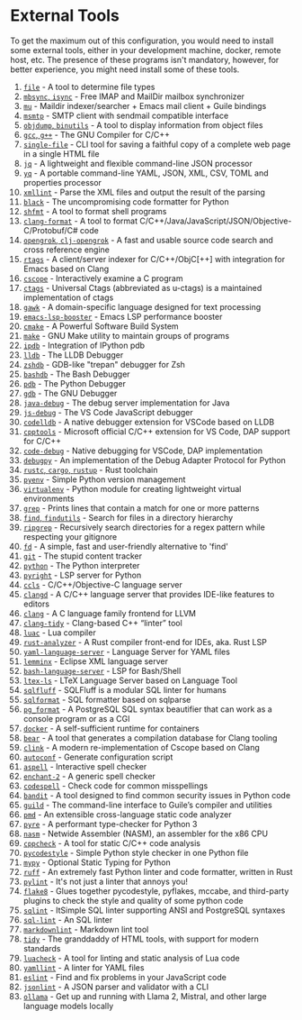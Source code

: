 # External Tools
To get the maximum out of this configuration, you would need to install some
external tools, either in your development machine, docker, remote host, etc.
The presence of these programs isn't mandatory, however, for better experience,
you might need install some of these tools.

1. [`file`](https://darwinsys.com/file) - A tool to determine file types
2. [`mbsync`, `isync`](https://isync.sourceforge.io) - Free IMAP and MailDir mailbox synchronizer
3. [`mu`](https://github.com/djcb/mu) - Maildir indexer/searcher + Emacs mail client + Guile bindings
4. [`msmtp`](https://github.com/marlam/msmtp) - SMTP client with sendmail compatible interface
5. [`objdump`, `binutils`](https://en.wikipedia.org/wiki/Objdump) - A tool to display information from object files
6. [`gcc`, `g++`](https://gcc.gnu.org) - The GNU Compiler for C/C++
7. [`single-file`](https://github.com/gildas-lormeau/single-file-cli) - CLI tool for saving a faithful copy of a complete web page in a single HTML file
8. [`jq`](https://github.com/jqlang/jq) - A lightweight and flexible command-line JSON processor
9. [`yq`](https://github.com/mikefarah/yq) - A portable command-line YAML, JSON, XML, CSV, TOML and properties processor
10. [`xmllint`](https://github.com/GNOME/libxml2) - Parse the XML files and output the result of the parsing
11. [`black`](https://github.com/psf/black) - The uncompromising code formatter for Python
12. [`shfmt`](https://github.com/mvdan/sh) - A tool to format shell programs
13. [`clang-format`](https://clang.llvm.org/docs/ClangFormat.html) - A tool to format C/C++/Java/JavaScript/JSON/Objective-C/Protobuf/C# code
14. [`opengrok`, `clj-opengrok`](https://github.com/youngker/clj-opengrok) - A fast and usable source code search and cross reference engine
15. [`rtags`](https://github.com/Andersbakken/rtags) - A client/server indexer for C/C++/ObjC[++] with integration for Emacs based on Clang
16. [`cscope`](https://cscope.sourceforge.net) - Interactively examine a C program
17. [`ctags`](https://github.com/universal-ctags/ctags) - Universal Ctags (abbreviated as u-ctags) is a maintained implementation of ctags
18. [`gawk`](https://www.gnu.org/software/gawk) - A domain-specific language designed for text processing
19. [`emacs-lsp-booster`](https://github.com/blahgeek/emacs-lsp-booster) - Emacs LSP performance booster
20. [`cmake`](https://github.com/Kitware/CMake) - A Powerful Software Build System
21. [`make`](https://www.gnu.org/software/make) - GNU Make utility to maintain groups of programs
22. [`ipdb`](https://github.com/gotcha/ipdb) - Integration of IPython pdb
23. [`lldb`](https://lldb.llvm.org) - The LLDB Debugger
24. [`zshdb`](https://github.com/rocky/zshdb) - GDB-like "trepan" debugger for Zsh
25. [`bashdb`](https://bashdb.sourceforge.net) - The Bash Debugger
26. [`pdb`](https://docs.python.org/3/library/pdb.html) - The Python Debugger
27. [`gdb`](https://www.sourceware.org/gdb) - The GNU Debugger
28. [`java-debug`](https://github.com/microsoft/java-debug) - The debug server implementation for Java
29. [`js-debug`](https://github.com/microsoft/vscode-js-debug) - The VS Code JavaScript debugger
30. [`codelldb`](https://github.com/vadimcn/codelldb) - A native debugger extension for VSCode based on LLDB
31. [`cpptools`](https://github.com/microsoft/vscode-cpptools) - Microsoft official C/C++ extension for VS Code, DAP support for C/C++
32. [`code-debug`](https://github.com/WebFreak001/code-debug) - Native debugging for VSCode, DAP implementation
33. [`debugpy`](https://github.com/microsoft/debugpy) - An implementation of the Debug Adapter Protocol for Python
34. [`rustc`, `cargo`, `rustup`](https://github.com/rust-lang/rust) - Rust toolchain
35. [`pyenv`](https://github.com/pyenv/pyenv) - Simple Python version management
36. [`virtualenv`](https://docs.python.org/3/library/venv.html) - Python module for creating lightweight virtual environments
37. [`grep`](https://www.gnu.org/software/grep/manual/grep.html) - Prints lines that contain a match for one or more patterns
38. [`find`, `findutils`](https://www.gnu.org/software/findutils) - Search for files in a directory hierarchy
39. [`ripgrep`](https://github.com/BurntSushi/ripgrep) - Recursively search directories for a regex pattern while respecting your gitignore
40. [`fd`](https://github.com/sharkdp/fd) - A simple, fast and user-friendly alternative to 'find'
41. [`git`](https://github.com/git/git) - The stupid content tracker
42. [`python`](https://python.org) - The Python interpreter
43. [`pyright`](https://github.com/microsoft/pyright) - LSP server for Python
44. [`ccls`](https://github.com/MaskRay/ccls) - C/C++/Objective-C language server
45. [`clangd`](https://clangd.llvm.org) - A C/C++ language server that provides IDE-like features to editors
46. [`clang`](https://clang.llvm.org) - A C language family frontend for LLVM
47. [`clang-tidy`](https://clang.llvm.org/extra/clang-tidy) - Clang-based C++ “linter” tool
48. [`luac`](https://www.lua.org) - Lua compiler
49. [`rust-analyzer`](https://github.com/rust-lang/rust-analyzer) - A Rust compiler front-end for IDEs, aka. Rust LSP
50. [`yaml-language-server`](https://github.com/redhat-developer/yaml-language-server) - Language Server for YAML files
51. [`lemminx`](https://github.com/eclipse/lemminx) - Eclipse XML language server
52. [`bash-language-server`](https://github.com/bash-lsp/bash-language-server) - LSP for Bash/Shell
53. [`ltex-ls`](https://github.com/valentjn/ltex-ls) - LTeX Language Server based on Language Tool
54. [`sqlfluff`](https://github.com/sqlfluff/sqlfluff) - SQLFluff is a modular SQL linter for humans
55. [`sqlformat`](https://github.com/andialbrecht/sqlparse) - SQL formatter based on sqlparse
56. [`pg_format`](https://github.com/darold/pgFormatter) - A PostgreSQL SQL syntax beautifier that can work as a console program or as a CGI
57. [`docker`](https://www.docker.com) - A self-sufficient runtime for containers
58. [`bear`](https://github.com/rizsotto/Bear) - A tool that generates a compilation database for Clang tooling
59. [`clink`](https://github.com/Smattr/clink) - A modern re-implementation of Cscope based on Clang
60. [`autoconf`](https://www.gnu.org/software/autoconf) - Generate configuration script
61. [`aspell`](https://github.com/GNUAspell/aspell) - Interactive spell checker
62. [`enchant-2`](https://github.com/AbiWord/enchant) - A generic spell checker
63. [`codespell`](https://github.com/codespell-project/codespell) - Check code for common misspellings
64. [`bandit`](https://github.com/pycqa/bandit) - A tool designed to find common security issues in Python code
65. [`guild`](https://www.gnu.org/software/guile) - The command-line interface to Guile’s compiler and utilities
66. [`pmd`](https://github.com/pmd/pmd) - An extensible cross-language static code analyzer
67. [`pyre`](https://github.com/facebook/pyre-check) - A performant type-checker for Python 3
68. [`nasm`](https://github.com/netwide-assembler/nasm) - Netwide Assembler (NASM), an assembler for the x86 CPU
69. [`cppcheck`](https://github.com/danmar/cppcheck) - A tool for static C/C++ code analysis
70. [`pycodestyle`](https://github.com/pycqa/pycodestyle) - Simple Python style checker in one Python file
71. [`mypy`](https://github.com/python/mypy) - Optional Static Typing for Python
72. [`ruff`](https://github.com/astral-sh/ruff) - An extremely fast Python linter and code formatter, written in Rust
73. [`pylint`](https://github.com/pylint-dev/pylint) - It's not just a linter that annoys you!
74. [`flake8`](https://github.com/pycqa/flake8) - Glues together pycodestyle, pyflakes, mccabe, and third-party plugins to check the style and quality of some python code
75. [`sqlint`](https://github.com/purcell/sqlint) - ItSimple SQL linter supporting ANSI and PostgreSQL syntaxes
76. [`sql-lint`](https://github.com/joereynolds/sql-lint) - An SQL linter
77. [`markdownlint`](https://github.com/markdownlint/markdownlint) - Markdown lint tool
78. [`tidy`](https://github.com/htacg/tidy-html5) - The granddaddy of HTML tools, with support for modern standards
79. [`luacheck`](https://github.com/mpeterv/luacheck) - A tool for linting and static analysis of Lua code
80. [`yamllint`](https://github.com/adrienverge/yamllint) - A linter for YAML files
81. [`eslint`](https://github.com/eslint/eslint) - Find and fix problems in your JavaScript code
82. [`jsonlint`](https://github.com/zaach/jsonlint) - A JSON parser and validator with a CLI
83. [`ollama`](https://github.com/ollama/ollama) - Get up and running with Llama 2, Mistral, and other large language models locally
